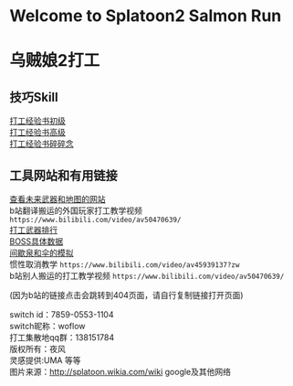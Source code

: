 # Welcome to Splatoon2 Salmon Run
# 乌贼娘2打工

## 技巧Skill
[打工经验书初级](/salmonrun/step-1/index.html)  
[打工经验书高级](/salmonrun//step-2/index.html)  
[打工经验书碎碎念](/salmonrun//tips/index.html)  

## 工具网站和有用链接
[查看未来武器和地图的网站](https://content.oatmealdome.me/bcat/salmon_run)  
b站翻译搬运的外国玩家打工教学视频 `https://www.bilibili.com/video/av50470639/`  
[打工武器排行](/salmonrun/weapon-tier)  
[BOSS具体数据](https://splatoonwiki.org/wiki/Salmon_Run_data)  
[间歇泉和伞的模拟](https://gungeespla.github.io/salmon_learn/)  
惯性取消教学 `https://www.bilibili.com/video/av45939137?zw`  
b站别人搬运的打工教学视频 `https://www.bilibili.com/video/av50470639/`  

(因为b站的链接点击会跳转到404页面，请自行复制链接打开页面)

switch id：7859-0553-1104  
switch昵称：woflow  
打工集散地qq群：138151784  
版权所有：夜风  
灵感提供:UMA 等等  
图片来源：http://splatoon.wikia.com/wiki google及其他网络
